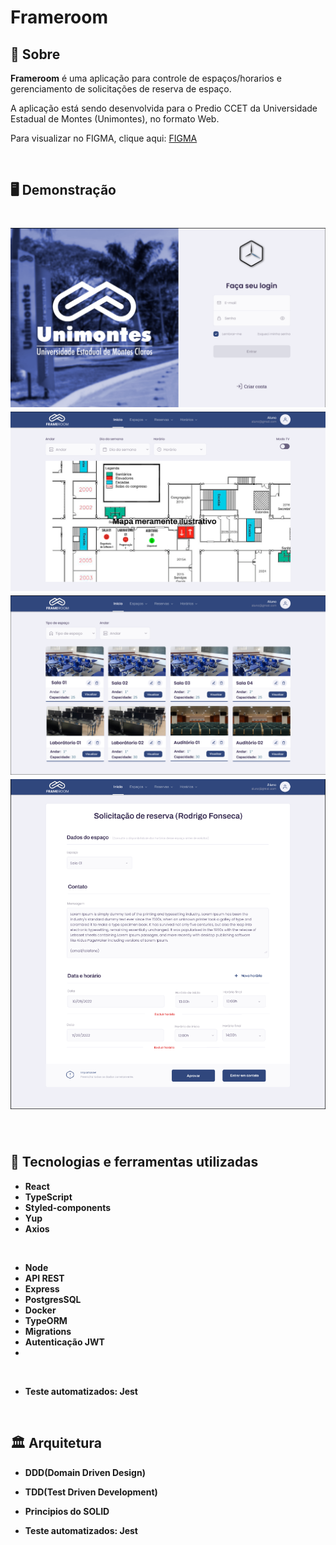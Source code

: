 # Frameroom

## 📝 Sobre

**Frameroom** é uma aplicação para controle de espaços/horarios e gerenciamento de solicitações de reserva de espaço.

A aplicação está sendo desenvolvida para o Predio CCET da Universidade Estadual de Montes (Unimontes), no formato Web.

Para visualizar no FIGMA, clique aqui:  [FIGMA](https://www.figma.com/file/9CUhWoIodEfrkombF5FmWK/Layout-Frameroom?node-id=0%3A1)




<br/>

## 🖥️ Demonstração

<h1>
    <img src="login.png"/>
    <img src="home.png"/>
    <img src="rooms.png"/>
    <img src="form.png"/>
</h1> 
  

<br/>


## 🚀 Tecnologias e ferramentas utilizadas

- **React**
- **TypeScript**
- **Styled-components**
- **Yup**
- **Axios**

<br/>

- **Node**
- **API REST**
- **Express**
- **PostgresSQL**
- **Docker**
- **TypeORM**
- **Migrations**
- **Autenticação JWT**
- 
<br/>

- **Teste automatizados: Jest**

<br/>

## 🏛️ Arquitetura

- **DDD(Domain Driven Design)**
- **TDD(Test Driven Development)**
- **Principios do SOLID**


- **Teste automatizados: Jest**

<br/>


